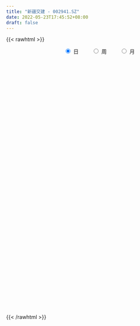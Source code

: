 ```yaml
---
title: "新疆交建 - 002941.SZ"
date: 2022-05-23T17:45:52+08:00
draft: false
---
```

{{< rawhtml >}}
    <div style="text-align: center">
        <label style="padding: 1rem;"><input style="margin-right: .5rem" type="radio" name="period" value="D" checked onclick="period_change(this)">日</label>
        <label style="padding: 1rem;"><input style="margin-right: .5rem" type="radio" name="period" value="W" onclick="period_change(this)">周</label>
        <label style="padding: 1rem;"><input style="margin-right: .5rem" type="radio" name="period" value="M" onclick="period_change(this)">月</label>
    </div>
    <div id="chart" style="height: 700px;"></div> 
    <script type="text/javascript">
        const D_v = [76540.59,62293.56,61288.25,65804.06,49645.89,49511.1,43904.19,68326.12,83953.74,62034.03,66493.68,98021.91,158585.77,81171.08,69569.05,86056.1,60498.36,45505.61,37844.0,98152.74,85205.05,53919.5,71795.3,79048.26,40311.61,34923.0,34179.69,45143.45,39076.0,89825.7,44529.85,41840.94,72183.21,43229.53,34485.36,37013.0,30961.53,26912.26,30989.79,27533.8,41488.78,30858.0,35408.53,36455.53,55136.07,59989.12,38759.0,29849.19,68159.06,37434.49,32222.45,32405.53,46772.11,30911.0,39053.28,26158.78,45095.78,47185.64,61675.28,35186.05,31331.52,24209.0,30140.96,28957.06,30909.53,36074.14,38672.94,205059.43,510819.41,230124.57,739095.26,591784.77,479874.64,317561.3,265510.35,261063.86,210183.33,163253.07,267680.07,264649.0,653247.61,558492.58,441242.78,450729.39,368195.42,344182.99,330584.32,223683.87,180814.83,151207.84,230947.28,157422.06,128458.06,212565.9,229374.08,115279.44,76054.0,98841.58,99466.42,92605.13,67502.5,75158.53,50227.45,52201.09,71998.07,53252.36,60377.27,74674.88,114776.64,87726.46,61945.7,71880.1,158629.11,98737.93,75312.43,58661.78,72608.0,41122.12,40112.77,48701.58,68246.95,77103.1,86404.7,160840.7,103204.35,65747.99,66667.0,39533.55,70067.91,129140.05,92007.0,80700.5,79108.0,68315.3,64270.25,111474.21,128481.82,190240.73,255872.34,174345.77,128221.86,125091.0,92733.92,71637.53,82608.72,139070.56,70651.15,265976.57,114874.05,102507.6,130826.75,163530.46,144318.58,96715.07,93744.0,73767.67,85547.03,59388.52,56356.4,169886.07,99359.46,97570.0,249606.27,209489.4,149309.0,153206.8,111974.68,100332.5,82674.12,73734.0,165018.0,159698.5,133283.74,97554.32,112946.5,113624.86,95021.14,90575.89,74829.1,185447.85,262521.54,173301.06,232270.44,154911.18,169226.24,474937.14,342943.53,345278.27,402101.36,280161.29,398485.5,315582.2,332768.92,472378.4,431069.38,269724.44,205873.27,330508.79,223354.61,223159.56,382762.68,695563.15,727608.49,685665.74,729194.5600000001,643169.91,597426.24,574303.52,700639.65,520846.89,401254.98,321822.43,387800.32,235905.12,305051.94,233517.26,335735.34,506414.96,341812.61,330016.05,661301.16,748423.17,1021326.67,976093.02,747868.62,521825.75,484733.01,376293.23,459920.92,396562.76,296806.3,413873.76,532348.9300000001,637566.15,744937.39,592223.17,797935.71,611735.5600000001,399960.26,482834.93,656371.71,636205.75,500287.99,285011.26,340055.28,351985.37,263897.19,427056.52,304854.01,357771.87]
const D_histogram = [0.0,-0.0063562393,-0.0080843671,-0.0226996471,-0.024229379,-0.0199618711,-0.0224115139,-0.0085531525,-0.0061507182,-0.0040525237,0.0022023161,0.0139076717,0.0360165851,0.0405137761,0.0444549038,0.0305790097,0.0138196639,0.0005481725,-0.008566382,0.008300508,0.017663941,0.0160751836,-0.0005959353,-0.0341094879,-0.0521836059,-0.0620668798,-0.0610640812,-0.0467952549,-0.0356635913,-0.0168279605,-0.0093650947,-0.0043204422,0.0059483349,0.0036872069,-0.0025073803,-0.0095669665,-0.0193167803,-0.0143070501,-0.005994396,-0.0011199016,-0.0081940964,-0.0077409726,-0.0051223063,-0.0006337435,-0.0027247398,-0.0261886391,-0.0349555354,-0.0460967453,-0.0363390187,-0.0343325882,-0.0270006233,-0.02239712,-0.0318193956,-0.0418081838,-0.0579148995,-0.0622018104,-0.0446739133,-0.016842644,-0.0012047633,0.00788805,0.0085548431,0.0140967438,0.0230097991,0.0303252645,0.036824962,0.0347305759,0.0298329244,0.0903755351,0.1949368731,0.3281826608,0.3134065406,0.3048308068,0.2424602407,0.1580235411,0.1078565482,0.0630460308,0.008481956,-0.0416963333,-0.0430042225,0.0279669669,0.1111009876,0.1736346554,0.1857591926,0.2156452467,0.1844062697,0.1760612112,0.123389549,0.0703036252,0.0068171331,-0.0477503483,-0.068231151,-0.1101521216,-0.1215812672,-0.101535305,-0.1634126869,-0.2143096179,-0.2347460063,-0.2402275636,-0.2291190766,-0.1993760915,-0.1807561277,-0.1773300872,-0.1768209648,-0.162447549,-0.1474256098,-0.1298959443,-0.1075882995,-0.104269927,-0.0847101928,-0.0864354483,-0.0763253894,-0.0591532097,-0.0191747024,-0.0250277411,-0.0420124666,-0.0420138363,-0.0529725436,-0.0484058834,-0.0374281719,-0.0356858338,-0.0161295143,0.0187092647,0.0497706651,0.1009734628,0.1146611525,0.1159815883,0.1028351376,0.093839432,0.0845121406,0.0905895887,0.0879284214,0.0822818618,0.0684908149,0.0463327463,0.0346644141,0.0307416882,0.0356383873,0.0470013643,0.0732016668,0.0931215269,0.0893413301,0.0860171733,0.0708317047,0.052675463,0.029021684,0.0158595117,0.0009926382,0.0202959131,0.0178385488,0.0145937316,0.0141830741,0.0353214899,0.0311254103,0.0118373607,-0.0114586752,-0.0251705029,-0.0410334424,-0.048385099,-0.0454391466,-0.0284315993,-0.0110953988,-0.0020948281,0.0375901494,0.0528600095,0.0633931766,0.0683462945,0.0540702806,0.034748721,0.0080929667,-0.0090172928,-0.0026345282,0.0066574388,-0.0018747355,-0.0383579619,-0.0552607146,-0.1067420331,-0.1099459571,-0.1322497793,-0.1471854747,-0.0766124717,-0.0044706359,0.0399940204,0.0774526242,0.0905108522,0.0880227474,0.1165636163,0.1321585344,0.1417113373,0.1485678268,0.1492072148,0.1647215519,0.1271055409,0.0476598249,0.0366731922,0.0607914421,0.0531793935,0.027871768,0.0386847578,-0.0038223989,-0.0309256885,-0.0309284316,0.0569631657,0.2041424523,0.2003356387,0.2286337676,0.2342068102,0.1698270655,0.1271314017,0.1510294499,0.1365744183,0.0602362969,-0.018477458,-0.1487568092,-0.2320740113,-0.2574471436,-0.2994683707,-0.2686286736,-0.2173762817,-0.234654802,-0.1900619605,-0.0588160112,0.129569001,0.2759501796,0.3328184886,0.2277339117,0.2514064121,0.171448878,0.0782020332,-0.0161116721,-0.1527001575,-0.2795594786,-0.3107086139,-0.3139889405,-0.2465835489,-0.1691158621,-0.0092447787,0.0841491399,0.1141962104,0.0816434814,0.1019958792,0.1663341661,0.1332365664,0.0621974041,-0.0035134992,-0.0241414727,-0.1225896386,-0.1756672186,-0.1307542285,-0.104336595,-0.0523679463]
const D_fast = [0.0,-0.0079452991,-0.0116945187,-0.0319847105,-0.0395717871,-0.040294747,-0.0483472683,-0.036627195,-0.0357624403,-0.0346773767,-0.0278719579,-0.0126896844,0.0184233753,0.0330490104,0.048103864,0.0418727223,0.0285682926,0.0154338443,0.0041776942,0.0231197112,0.0368991295,0.0393291681,0.0225090653,-0.0195318593,-0.0506518788,-0.0760518726,-0.0903150943,-0.0877450817,-0.0855293159,-0.0709006753,-0.0657790831,-0.0618145413,-0.0500586804,-0.0513980067,-0.0582194389,-0.0676707668,-0.0822497757,-0.080816808,-0.0740027528,-0.0694082338,-0.0785309527,-0.0800130721,-0.0786749824,-0.0743448554,-0.0771170367,-0.1071280958,-0.124633876,-0.1472992721,-0.1466263002,-0.1532030168,-0.1526212076,-0.1536169844,-0.1709941089,-0.191434943,-0.2220203836,-0.2418577471,-0.2354983283,-0.21187772,-0.1965410302,-0.1854762044,-0.1826707004,-0.1736046138,-0.1589391088,-0.1440423272,-0.1283363893,-0.1217481314,-0.1191875518,-0.0360510573,0.117244499,0.3325359519,0.3961114668,0.4637434347,0.4619879288,0.4170571145,0.3938542586,0.364805249,0.3123616631,0.2517592905,0.2397003457,0.3176632768,0.4285725444,0.534514876,0.5930792114,0.6768765771,0.6917391676,0.7274094118,0.7055851369,0.6700751194,0.6082929106,0.5417878421,0.5042492517,0.4347902507,0.3929657883,0.3876279242,0.2848973706,0.1804230352,0.1013001452,0.035761697,-0.0104095852,-0.030510623,-0.0570796911,-0.0979861724,-0.1416822912,-0.1679207627,-0.189755226,-0.2046995465,-0.2092889765,-0.2320380858,-0.2336558998,-0.2569900173,-0.2659613058,-0.2635774286,-0.2283925968,-0.2405025709,-0.2679904129,-0.2784952418,-0.302697085,-0.3102318956,-0.3086112271,-0.3157903475,-0.3002664065,-0.2607503113,-0.2172462446,-0.1408000813,-0.0984471034,-0.0681312706,-0.0555689369,-0.0411047845,-0.0293040407,-0.0005791954,0.0187417426,0.0336656485,0.0369973053,0.0264224232,0.0234201946,0.0271828907,0.0409891866,0.0641025047,0.1086032239,0.1518034657,0.1703586015,0.188538738,0.1910611955,0.1860738196,0.1696754616,0.1604781672,0.1458594533,0.1702367064,0.1722389793,0.172642595,0.175777706,0.2057464943,0.2093317672,0.1930030578,0.1668423532,0.1468378997,0.1207165996,0.1012686682,0.0928548341,0.1027544815,0.1173168323,0.125793696,0.1748762108,0.2033610734,0.2297425346,0.2517822261,0.2510237823,0.240389403,0.2157568903,0.1963923076,0.2021164402,0.2130727669,0.2040719087,0.1579991918,0.1272812605,0.0491144338,0.0184240205,-0.0369422466,-0.0886743106,-0.0372544256,0.0337697513,0.0882329127,0.1450546725,0.1807406135,0.2002581956,0.2579399685,0.3065745203,0.3515551575,0.3955536037,0.4334947953,0.4901895205,0.4843498947,0.4168191349,0.4150008002,0.4543169106,0.4599997104,0.4416600269,0.4621442063,0.4186814498,0.383846738,0.3761118871,0.4782442758,0.6764591755,0.7227362716,0.8081928423,0.8723175875,0.8503946092,0.8394817958,0.9011372065,0.9208257795,0.8595467323,0.7762136129,0.6087450594,0.4674093544,0.3776744362,0.2607861164,0.2244686452,0.2213769666,0.1454347459,0.1425120972,0.2590540437,0.4798313062,0.6952000297,0.8352729609,0.7871218618,0.8736459653,0.8365506507,0.7628543142,0.6645126909,0.4897491661,0.2929999753,0.1841736865,0.1023961248,0.1081556292,0.1433443505,0.3009042392,0.4153354428,0.4739315659,0.4617897072,0.5076410748,0.6135629033,0.6137744452,0.5582846339,0.4916953558,0.4650320141,0.3359364386,0.2389420539,0.251166487,0.2514999717,0.2903766338]
const D_slow = [0.0,-0.0015890598,-0.0036101516,-0.0092850634,-0.0153424081,-0.0203328759,-0.0259357544,-0.0280740425,-0.0296117221,-0.030624853,-0.030074274,-0.026597356,-0.0175932098,-0.0074647657,0.0036489602,0.0112937126,0.0147486286,0.0148856718,0.0127440762,0.0148192032,0.0192351885,0.0232539844,0.0231050006,0.0145776286,0.0015317271,-0.0139849928,-0.0292510131,-0.0409498268,-0.0498657246,-0.0540727148,-0.0564139884,-0.057494099,-0.0560070153,-0.0550852136,-0.0557120586,-0.0581038003,-0.0629329953,-0.0665097579,-0.0680083569,-0.0682883323,-0.0703368563,-0.0722720995,-0.0735526761,-0.0737111119,-0.0743922969,-0.0809394567,-0.0896783405,-0.1012025269,-0.1102872815,-0.1188704286,-0.1256205844,-0.1312198644,-0.1391747133,-0.1496267592,-0.1641054841,-0.1796559367,-0.190824415,-0.195035076,-0.1953362669,-0.1933642544,-0.1912255436,-0.1877013576,-0.1819489079,-0.1743675917,-0.1651613512,-0.1564787073,-0.1490204762,-0.1264265924,-0.0776923741,0.0043532911,0.0827049262,0.1589126279,0.2195276881,0.2590335734,0.2859977104,0.3017592181,0.3038797071,0.2934556238,0.2827045682,0.2896963099,0.3174715568,0.3608802206,0.4073200188,0.4612313305,0.5073328979,0.5513482007,0.5821955879,0.5997714942,0.6014757775,0.5895381904,0.5724804027,0.5449423723,0.5145470555,0.4891632292,0.4483100575,0.394732653,0.3360461515,0.2759892606,0.2187094914,0.1688654685,0.1236764366,0.0793439148,0.0351386736,-0.0054732136,-0.0423296161,-0.0748036022,-0.101700677,-0.1277681588,-0.148945707,-0.1705545691,-0.1896359164,-0.2044242188,-0.2092178944,-0.2154748297,-0.2259779464,-0.2364814055,-0.2497245414,-0.2618260122,-0.2711830552,-0.2801045137,-0.2841368922,-0.279459576,-0.2670169098,-0.2417735441,-0.2131082559,-0.1841128589,-0.1584040745,-0.1349442165,-0.1138161813,-0.0911687841,-0.0691866788,-0.0486162133,-0.0314935096,-0.0199103231,-0.0112442195,-0.0035587975,0.0053507993,0.0171011404,0.0354015571,0.0586819388,0.0810172713,0.1025215647,0.1202294909,0.1333983566,0.1406537776,0.1446186555,0.1448668151,0.1499407933,0.1544004305,0.1580488634,0.1615946319,0.1704250044,0.178206357,0.1811656971,0.1783010283,0.1720084026,0.161750042,0.1496537673,0.1382939806,0.1311860808,0.1284122311,0.1278885241,0.1372860614,0.1505010638,0.166349358,0.1834359316,0.1969535017,0.205640682,0.2076639237,0.2054096005,0.2047509684,0.2064153281,0.2059466442,0.1963571537,0.1825419751,0.1558564668,0.1283699776,0.0953075327,0.0585111641,0.0393580461,0.0382403872,0.0482388923,0.0676020483,0.0902297614,0.1122354482,0.1413763523,0.1744159859,0.2098438202,0.2469857769,0.2842875806,0.3254679686,0.3572443538,0.36915931,0.3783276081,0.3935254686,0.4068203169,0.4137882589,0.4234594484,0.4225038487,0.4147724266,0.4070403187,0.4212811101,0.4723167232,0.5224006329,0.5795590747,0.6381107773,0.6805675437,0.7123503941,0.7501077566,0.7842513612,0.7993104354,0.7946910709,0.7575018686,0.6994833658,0.6351215799,0.5602544872,0.4930973188,0.4387532483,0.3800895478,0.3325740577,0.3178700549,0.3502623052,0.4192498501,0.5024544722,0.5593879501,0.6222395532,0.6651017727,0.684652281,0.680624363,0.6424493236,0.5725594539,0.4948823005,0.4163850653,0.3547391781,0.3124602126,0.3101490179,0.3311863029,0.3597353555,0.3801462258,0.4056451956,0.4472287372,0.4805378788,0.4960872298,0.495208855,0.4891734868,0.4585260772,0.4146092725,0.3819207154,0.3558365667,0.3427445801]
const D_data = [['2021-05-12', 10.8868, 10.9765, 10.8669, 11.1558],['2021-05-13', 10.857, 10.8769, 10.857, 11.106],['2021-05-14', 10.8769, 10.9068, 10.7275, 10.9864],['2021-05-17', 10.8868, 10.6876, 10.6677, 10.9068],['2021-05-18', 10.6677, 10.7872, 10.5781, 10.7972],['2021-05-19', 10.7872, 10.847, 10.7374, 10.9466],['2021-05-20', 10.8171, 10.7474, 10.6976, 10.8271],['2021-05-21', 10.7673, 10.9665, 10.7673, 10.9665],['2021-05-24', 11.0562, 10.857, 10.7872, 11.1657],['2021-05-25', 10.7574, 10.857, 10.6677, 10.9068],['2021-05-26', 10.837, 10.9267, 10.7773, 11.0661],['2021-05-27', 11.0362, 11.0462, 11.0163, 11.2155],['2021-05-28', 11.1657, 11.2853, 10.9167, 11.4745],['2021-05-31', 11.1956, 11.1657, 11.0861, 11.2454],['2021-06-01', 11.106, 11.2155, 11.0562, 11.2653],['2021-06-02', 11.2155, 10.9964, 10.9765, 11.3351],['2021-06-03', 10.9566, 10.8968, 10.857, 11.0861],['2021-06-04', 10.7972, 10.8669, 10.7773, 10.9366],['2021-06-07', 10.857, 10.857, 10.7872, 10.9366],['2021-06-08', 10.8072, 11.2056, 10.8072, 11.2355],['2021-06-09', 11.1558, 11.1956, 11.0362, 11.2952],['2021-06-10', 11.1259, 11.096, 11.0761, 11.2255],['2021-06-11', 11.106, 10.8669, 10.857, 11.1857],['2021-06-15', 10.8271, 10.5083, 10.4785, 10.8868],['2021-06-16', 10.5581, 10.5283, 10.4287, 10.6777],['2021-06-17', 10.4785, 10.5083, 10.4585, 10.6079],['2021-06-18', 10.5382, 10.5681, 10.4386, 10.5781],['2021-06-21', 10.598, 10.7275, 10.4984, 10.9068],['2021-06-22', 10.7175, 10.7175, 10.6378, 10.7972],['2021-06-23', 10.9466, 10.8669, 10.8171, 11.1857],['2021-06-24', 10.6976, 10.7773, 10.6976, 10.8868],['2021-06-25', 10.8072, 10.7673, 10.7076, 10.8868],['2021-06-28', 11.1558, 10.8669, 10.857, 11.2853],['2021-06-29', 10.7773, 10.7275, 10.7076, 10.837],['2021-06-30', 10.6677, 10.6478, 10.6079, 10.7574],['2021-07-01', 10.6478, 10.588, 10.588, 10.8072],['2021-07-02', 10.5482, 10.4884, 10.4785, 10.6079],['2021-07-05', 10.5183, 10.6378, 10.5183, 10.6677],['2021-07-06', 10.6279, 10.6976, 10.588, 10.7374],['2021-07-07', 10.7374, 10.6777, 10.6079, 10.7474],['2021-07-08', 10.6577, 10.5083, 10.4984, 10.6876],['2021-07-09', 10.4884, 10.5681, 10.4585, 10.6079],['2021-07-12', 10.6079, 10.588, 10.5482, 10.6378],['2021-07-13', 10.598, 10.6179, 10.5183, 10.6478],['2021-07-14', 10.62, 10.53, 10.43, 10.67],['2021-07-15', 10.5, 10.17, 10.05, 10.5],['2021-07-16', 10.17, 10.23, 10.09, 10.4],['2021-07-19', 10.23, 10.1, 10.06, 10.32],['2021-07-20', 10.14, 10.31, 9.97, 10.53],['2021-07-21', 10.21, 10.2, 10.16, 10.31],['2021-07-22', 10.2, 10.25, 10.15, 10.38],['2021-07-23', 10.26, 10.21, 10.19, 10.35],['2021-07-26', 10.17, 9.98, 9.87, 10.17],['2021-07-27', 9.93, 9.87, 9.85, 10.07],['2021-07-28', 9.91, 9.66, 9.54, 9.91],['2021-07-29', 9.79, 9.68, 9.66, 9.8],['2021-07-30', 9.7, 9.92, 9.67, 10.0],['2021-08-02', 9.98, 10.12, 9.83, 10.24],['2021-08-03', 10.08, 10.05, 9.99, 10.36],['2021-08-04', 10.03, 10.01, 9.95, 10.1],['2021-08-05', 10.0, 9.91, 9.91, 10.09],['2021-08-06', 9.98, 9.97, 9.85, 10.0],['2021-08-09', 10.07, 10.04, 9.98, 10.1],['2021-08-10', 10.01, 10.06, 10.0, 10.14],['2021-08-11', 10.04, 10.09, 10.02, 10.2],['2021-08-12', 10.09, 10.0, 10.0, 10.1],['2021-08-13', 10.0, 9.95, 9.87, 10.02],['2021-08-16', 10.3, 10.95, 10.26, 10.95],['2021-08-17', 10.89, 12.05, 10.72, 12.05],['2021-08-18', 12.48, 13.26, 12.2, 13.26],['2021-08-19', 13.89, 11.99, 11.93, 14.54],['2021-08-20', 11.69, 12.27, 11.39, 12.98],['2021-08-23', 12.3, 11.65, 11.45, 12.3],['2021-08-24', 11.4, 11.17, 11.13, 11.5],['2021-08-25', 11.18, 11.38, 11.11, 11.49],['2021-08-26', 11.3, 11.3, 10.97, 11.55],['2021-08-27', 11.12, 10.98, 10.82, 11.3],['2021-08-30', 10.91, 10.78, 10.75, 11.07],['2021-08-31', 10.7, 11.26, 10.65, 11.28],['2021-09-01', 11.37, 12.39, 11.21, 12.39],['2021-09-02', 13.0, 13.06, 12.55, 13.63],['2021-09-03', 12.93, 13.36, 12.52, 14.36],['2021-09-06', 13.11, 13.13, 12.65, 13.88],['2021-09-07', 13.28, 13.69, 12.88, 13.98],['2021-09-08', 13.38, 13.15, 13.05, 13.59],['2021-09-09', 13.32, 13.55, 13.01, 13.75],['2021-09-10', 13.3, 13.03, 13.02, 13.9],['2021-09-13', 13.02, 12.9, 12.73, 13.35],['2021-09-14', 12.97, 12.57, 12.44, 12.99],['2021-09-15', 12.69, 12.43, 12.24, 12.69],['2021-09-16', 12.53, 12.69, 12.4, 13.11],['2021-09-17', 12.8, 12.26, 11.94, 12.88],['2021-09-22', 12.0, 12.48, 11.96, 12.63],['2021-09-23', 12.5, 12.88, 12.3, 13.15],['2021-09-24', 12.62, 11.7, 11.68, 12.73],['2021-09-27', 11.58, 11.44, 11.25, 11.82],['2021-09-28', 11.44, 11.5, 11.38, 11.62],['2021-09-29', 11.36, 11.47, 11.36, 11.89],['2021-09-30', 11.23, 11.54, 10.88, 11.59],['2021-10-08', 11.51, 11.74, 11.39, 11.84],['2021-10-11', 11.8, 11.6, 11.4, 11.85],['2021-10-12', 11.65, 11.34, 11.13, 11.74],['2021-10-13', 11.31, 11.18, 11.0, 11.38],['2021-10-14', 11.24, 11.26, 11.04, 11.35],['2021-10-15', 11.48, 11.22, 11.12, 11.58],['2021-10-18', 11.08, 11.22, 11.05, 11.31],['2021-10-19', 11.2, 11.28, 11.06, 11.35],['2021-10-20', 11.21, 11.01, 10.95, 11.26],['2021-10-21', 10.94, 11.18, 10.91, 11.43],['2021-10-22', 11.15, 10.87, 10.86, 11.25],['2021-10-25', 10.8, 10.95, 10.62, 10.98],['2021-10-26', 10.92, 11.03, 10.86, 11.28],['2021-10-27', 11.14, 11.41, 11.12, 11.53],['2021-10-28', 11.39, 10.88, 10.82, 11.39],['2021-10-29', 10.87, 10.62, 10.34, 10.88],['2021-11-01', 10.58, 10.72, 10.46, 10.8],['2021-11-02', 10.72, 10.48, 10.31, 10.9],['2021-11-03', 10.47, 10.58, 10.4, 10.62],['2021-11-04', 10.55, 10.63, 10.51, 10.64],['2021-11-05', 10.58, 10.48, 10.43, 10.61],['2021-11-08', 10.55, 10.7, 10.51, 10.75],['2021-11-09', 10.67, 11.0, 10.66, 11.02],['2021-11-10', 10.95, 11.12, 10.78, 11.14],['2021-11-11', 11.07, 11.62, 10.99, 12.09],['2021-11-12', 11.4, 11.38, 11.28, 11.55],['2021-11-15', 11.3, 11.33, 11.24, 11.38],['2021-11-16', 11.35, 11.18, 11.16, 11.49],['2021-11-17', 11.18, 11.23, 11.16, 11.32],['2021-11-18', 11.21, 11.23, 11.18, 11.51],['2021-11-19', 11.21, 11.47, 11.21, 11.65],['2021-11-22', 11.48, 11.43, 11.35, 11.55],['2021-11-23', 11.4, 11.43, 11.28, 11.49],['2021-11-24', 11.41, 11.33, 11.26, 11.42],['2021-11-25', 11.31, 11.17, 11.14, 11.36],['2021-11-26', 11.21, 11.24, 11.08, 11.33],['2021-11-29', 11.28, 11.32, 11.02, 11.45],['2021-11-30', 11.31, 11.46, 11.3, 11.64],['2021-12-01', 11.24, 11.62, 11.11, 11.72],['2021-12-02', 11.72, 11.96, 11.51, 12.49],['2021-12-03', 11.85, 12.08, 11.76, 12.23],['2021-12-06', 12.18, 11.91, 11.87, 12.27],['2021-12-07', 11.98, 11.98, 11.8, 12.14],['2021-12-08', 12.04, 11.86, 11.77, 12.05],['2021-12-09', 11.87, 11.8, 11.75, 11.94],['2021-12-10', 11.8, 11.67, 11.63, 11.91],['2021-12-13', 11.8, 11.74, 11.67, 12.2],['2021-12-14', 11.73, 11.67, 11.6, 11.83],['2021-12-15', 11.65, 12.14, 11.62, 12.64],['2021-12-16', 12.03, 11.95, 11.92, 12.14],['2021-12-17', 12.0, 11.96, 11.91, 12.21],['2021-12-20', 11.89, 12.02, 11.82, 12.25],['2021-12-21', 12.03, 12.39, 11.85, 12.5],['2021-12-22', 12.77, 12.17, 12.12, 12.78],['2021-12-23', 12.09, 11.96, 11.91, 12.27],['2021-12-24', 12.05, 11.82, 11.69, 12.23],['2021-12-27', 11.8, 11.85, 11.75, 12.07],['2021-12-28', 11.83, 11.74, 11.59, 11.99],['2021-12-29', 11.74, 11.77, 11.66, 11.94],['2021-12-30', 11.72, 11.87, 11.7, 11.93],['2021-12-31', 11.9, 12.09, 11.82, 12.58],['2022-01-04', 12.11, 12.19, 12.03, 12.3],['2022-01-05', 12.19, 12.17, 11.97, 12.28],['2022-01-06', 12.13, 12.72, 12.11, 12.98],['2022-01-07', 12.71, 12.62, 12.56, 13.06],['2022-01-10', 12.6, 12.7, 12.45, 12.88],['2022-01-11', 12.78, 12.75, 12.65, 13.03],['2022-01-12', 12.59, 12.56, 12.46, 12.76],['2022-01-13', 12.65, 12.47, 12.45, 12.74],['2022-01-14', 12.5, 12.3, 12.18, 12.59],['2022-01-17', 12.27, 12.33, 12.12, 12.42],['2022-01-18', 12.25, 12.62, 12.14, 12.73],['2022-01-19', 12.57, 12.73, 12.49, 12.84],['2022-01-20', 12.73, 12.54, 12.39, 12.97],['2022-01-21', 12.54, 12.08, 12.05, 12.54],['2022-01-24', 12.0, 12.17, 11.82, 12.6],['2022-01-25', 12.04, 11.51, 11.5, 12.22],['2022-01-26', 11.59, 11.9, 11.59, 12.09],['2022-01-27', 11.98, 11.51, 11.45, 11.99],['2022-01-28', 11.48, 11.4, 11.13, 11.63],['2022-02-07', 11.56, 12.54, 11.5, 12.54],['2022-02-08', 12.8, 12.92, 12.49, 12.94],['2022-02-09', 12.94, 12.91, 12.72, 13.03],['2022-02-10', 12.85, 13.1, 12.78, 13.31],['2022-02-11', 13.0, 13.01, 12.82, 13.29],['2022-02-14', 12.91, 12.93, 12.85, 13.2],['2022-02-15', 13.12, 13.49, 12.81, 14.22],['2022-02-16', 13.49, 13.57, 13.3, 13.94],['2022-02-17', 13.5, 13.7, 13.35, 14.17],['2022-02-18', 13.36, 13.86, 13.07, 14.5],['2022-02-21', 13.7, 13.96, 13.67, 14.11],['2022-02-22', 13.75, 14.36, 13.62, 15.18],['2022-02-23', 14.16, 13.8, 13.71, 14.28],['2022-02-24', 13.6, 13.08, 12.85, 13.88],['2022-02-25', 13.18, 13.78, 13.17, 14.39],['2022-02-28', 13.81, 14.35, 13.51, 14.45],['2022-03-01', 14.1, 14.1, 13.84, 14.27],['2022-03-02', 14.0, 13.88, 13.62, 14.06],['2022-03-03', 13.94, 14.38, 13.77, 14.43],['2022-03-04', 14.16, 13.7, 13.59, 14.19],['2022-03-07', 13.58, 13.75, 13.2, 14.3],['2022-03-08', 13.66, 14.05, 13.38, 15.05],['2022-03-09', 13.9, 15.46, 13.82, 15.46],['2022-03-10', 16.0, 17.01, 15.96, 17.01],['2022-03-11', 15.85, 15.74, 15.35, 16.47],['2022-03-14', 15.52, 16.46, 15.26, 17.31],['2022-03-15', 16.35, 16.54, 15.66, 17.49],['2022-03-16', 16.14, 15.76, 14.89, 16.45],['2022-03-17', 15.7, 15.96, 15.6, 16.97],['2022-03-18', 15.6, 16.96, 15.24, 17.56],['2022-03-21', 16.96, 16.73, 16.37, 17.23],['2022-03-22', 16.4, 15.9, 15.64, 16.4],['2022-03-23', 15.87, 15.58, 15.31, 16.09],['2022-03-24', 15.31, 14.41, 14.35, 15.54],['2022-03-25', 14.47, 14.37, 14.3, 14.71],['2022-03-28', 14.1, 14.7, 13.89, 14.93],['2022-03-29', 14.53, 14.17, 14.0, 14.85],['2022-03-30', 14.58, 14.9, 14.52, 15.18],['2022-03-31', 15.94, 15.25, 15.18, 16.39],['2022-04-01', 14.47, 14.36, 14.3, 14.95],['2022-04-06', 14.35, 15.09, 14.21, 15.34],['2022-04-07', 15.02, 16.6, 14.85, 16.6],['2022-04-08', 17.3, 18.26, 17.26, 18.26],['2022-04-11', 19.5, 18.86, 18.32, 20.09],['2022-04-12', 17.9, 18.6, 17.35, 20.75],['2022-04-13', 17.91, 16.74, 16.74, 18.85],['2022-04-14', 16.77, 18.41, 16.77, 18.41],['2022-04-15', 18.06, 17.22, 17.0, 18.68],['2022-04-18', 16.64, 16.78, 16.26, 17.63],['2022-04-19', 16.81, 16.38, 15.54, 17.1],['2022-04-20', 16.38, 15.25, 15.15, 16.38],['2022-04-21', 15.2, 14.57, 14.45, 15.33],['2022-04-22', 14.31, 15.18, 14.3, 15.37],['2022-04-25', 14.77, 15.25, 14.5, 15.83],['2022-04-26', 15.25, 16.14, 14.53, 16.25],['2022-04-27', 16.65, 16.54, 15.55, 17.39],['2022-04-28', 16.0, 18.19, 15.68, 18.19],['2022-04-29', 18.55, 18.12, 17.6, 19.72],['2022-05-05', 17.66, 17.79, 17.55, 18.66],['2022-05-06', 16.85, 17.13, 16.76, 17.75],['2022-05-09', 17.52, 17.89, 17.1, 18.08],['2022-05-10', 17.4, 18.84, 17.25, 19.68],['2022-05-11', 18.84, 17.89, 17.85, 19.17],['2022-05-12', 17.68, 17.28, 16.75, 18.08],['2022-05-13', 17.4, 17.07, 16.92, 17.68],['2022-05-16', 17.1, 17.46, 16.95, 17.49],['2022-05-17', 17.3, 16.17, 16.0, 17.3],['2022-05-18', 16.02, 16.27, 16.01, 16.75],['2022-05-19', 16.01, 17.41, 15.94, 17.67],['2022-05-20', 17.2, 17.33, 17.03, 17.55],['2022-05-23', 17.27, 17.85, 17.04, 18.16]]
const W_v = [1306.94,21997.66,1918835.73,1312923.3900000001,1582615.3,973287.3700000001,940649.74,1686847.53,1387014.6800000002,801782.73,1053802.3300000001,1454158.3900000001,1331727.51,1255155.23,669493.13,1345796.4399999999,620440.49,610244.22,813903.1499999999,626747.87,509532.38,156736.98,335694.77,355318.51,252407.72,455787.72,375889.23,449685.32,291558.62,199073.47,291204.19,316576.52,163970.59,195757.7,189623.11,160130.27,208958.64,236428.71,200491.43,834434.92,697880.47,657446.27,937705.5699999999,69591.0,244945.77,516109.38,287956.53,193518.4,179448.16,487945.86,343407.11,378587.33,418823.05,583605.1499999999,1133749.9099999999,570393.1,542467.23,680835.8999999999,584162.3199999999,279933.25,548288.33,678537.88,673573.78,1504550.0099999998,2143515.5700000003,942154.8999999999,774439.63,581902.49,506166.12,452251.24,662310.6699999999,604606.46,240673.55,280835.44,966473.51,1671194.55,658825.4299999999,377736.51,475784.16,263964.28,147460.34,413889.89,1288090.8699999999,1122245.03,750205.26,688546.6699999999,1618555.8100000001,1062326.4299999999,1423291.75,851391.89,773940.64,491989.27,980980.3099999999,1284419.3900000001,698739.6900000001,126697.5,637014.6300000001,402753.61,344220.47,326721.0,478997.32,448663.01,342317.82,285445.57,225318.27,369852.51,210884.17,196323.97,372116.14,293575.28,231459.85,208171.83,202843.88,91938.7,184719.77,385121.0600000001,390427.94,615322.8500000001,328865.26,558765.4399999999,2717918.7000000002,1244505.1899999999,957353.28,729080.6,449457.18,124939.82,348242.47,277191.36,469089.13,342800.2,346916.59,188462.56,260415.94,217872.63,157782.63,225748.25,200070.72,187990.95,199587.49,164754.63,2276883.4399999999,1534193.48,1907322.3300000001,1934934.9000000001,944075.8799999999,570398.0399999999,389641.44,92605.13,317087.64,390807.61,466505.27,261206.25,495799.8,371156.5,384401.05,860414.87,500293.0299999999,693079.9300000001,629134.8599999999,444945.69,656025.13,597497.1,629288.5600000001,486997.49,1008452.0699999998,1734486.54,1799376.3100000001,1460530.4900000002,2714759.6200000001,3244733.8800000004,1867629.7400000002,1722532.1099999999,1739740.3799999999,3751847.0700000003,1943456.97,3305011.3500000001,1011695.8200000001,2560711.6399999997,1687848.3700000001,357771.87]
const W_histogram = [0.0,0.4813064387,0.8669035125,1.0846343491,1.1120817468,1.292224489,2.2952935268,2.2185349859,1.9597345701,1.3729167397,1.2910431927,1.3676237228,1.1785566069,1.1256747546,0.8679298944,0.8190203044,0.6163156135,0.4455075371,0.3492490839,0.2560845149,-0.2970287293,-0.931732976,-1.391289633,-1.7535000111,-1.9491823768,-1.8481320241,-1.8576369501,-1.7074355545,-1.4459971403,-1.3041596522,-1.081732209,-1.0885867289,-1.1642346374,-1.1401183186,-1.1535436397,-1.1922399009,-1.0880184518,-0.9593099475,-0.8743207492,-0.4224612146,-0.1043438238,0.2808253147,0.3487584762,0.3307440255,0.2812264295,0.2722346757,0.082510346,-0.1188322381,-0.2145996846,-0.2570647633,-0.243021323,-0.4219026351,-0.5383505205,-0.5810784192,-0.523339044,-0.4944583952,-0.41433204,-0.3110535591,-0.2562662849,-0.2766309717,-0.4019688106,-0.365705915,-0.2621713127,-0.10926601,0.1219622252,0.1420720441,0.1127756809,0.0740724587,0.064914115,0.1145431658,0.1271719252,0.1181913092,0.0800218261,0.1115679848,0.1690630253,0.2799791336,0.2195615532,0.2103286527,0.1913494619,0.1851997686,0.1667103717,0.1905155098,0.3354742967,0.3838672194,0.3439508153,0.3670595089,0.5070761055,0.5326216262,0.5779458034,0.5919216699,0.5441216912,0.425816232,0.456704168,0.3241747981,0.0585660927,-0.0967747679,-0.2026093679,-0.2980995192,-0.414471958,-0.4491769119,-0.4203104716,-0.3585102062,-0.3255238303,-0.2791717163,-0.2618332751,-0.3081240325,-0.3447656006,-0.3421350347,-0.3072595256,-0.2622040002,-0.2258763803,-0.2199255875,-0.2493602537,-0.2276611162,-0.1052504642,-0.0186901326,0.0993746193,0.1551333921,0.1647471406,0.2685116696,0.4246047885,0.4371629004,0.3911589009,0.3398488101,0.2337255186,0.1701099877,0.1348146423,0.1156283096,0.1238161896,0.1014038898,0.0874570704,0.0602793151,0.0578771762,0.0404866989,0.0374061959,0.0167081164,0.0063150264,-0.0143194352,-0.0185606551,-0.0167295098,0.138183148,0.1502268408,0.3059601128,0.3699482199,0.3441549139,0.2760577959,0.2099131056,0.1709554976,0.1047420882,0.0355265613,-0.0256414483,-0.0714805167,-0.0387754531,-0.0101588333,-0.0060033997,0.0509009848,0.0579962745,0.0780404212,0.077530448,0.0901528188,0.126731719,0.1218747198,0.0974051029,0.0323472835,0.0913287277,0.1762540933,0.2132365323,0.2177445838,0.3364591623,0.4674356221,0.3550209096,0.2597866988,0.4292481874,0.4394947584,0.2845920002,0.3514604234,0.3022209053,0.2414500007,0.1965084966,0.1799891721]
const W_fast = [0.0,0.6016330484,1.2039560004,1.6928454242,1.9983132586,2.501512123,4.0784045425,4.5562797481,4.7874129748,4.5438243293,4.7847115805,5.2031980414,5.3087700772,5.5373069135,5.496544527,5.652390013,5.6037642255,5.5443330334,5.5353868511,5.5062434108,4.8788729843,4.0112354936,3.2038564283,2.4032710475,1.7202930876,1.3593104343,0.8853962708,0.6087387777,0.5086779068,0.3244754819,0.2764698729,-0.0025313293,-0.3692378971,-0.6301511579,-0.931962389,-1.2687186254,-1.4365017892,-1.5476207718,-1.6812117608,-1.3349675299,-1.042936095,-0.5875606279,-0.4324378473,-0.3677662916,-0.3469772803,-0.2879103651,-0.4570071083,-0.688057752,-0.8374751195,-0.9442063891,-0.9909182795,-1.2752752504,-1.526310766,-1.7143082695,-1.7874036552,-1.8821376052,-1.90559426,-1.8800791689,-1.889358466,-1.9788808957,-2.2047109373,-2.2598745204,-2.2218827463,-2.0962939461,-1.8345751545,-1.7789473246,-1.7800497676,-1.8002348751,-1.7931646901,-1.7148998478,-1.6704781071,-1.6499108958,-1.6680749224,-1.6086367675,-1.5088759707,-1.3279650789,-1.3334922711,-1.2901430083,-1.2612848337,-1.2211345848,-1.1979463889,-1.1265123733,-0.8976850122,-0.7533252847,-0.7072539849,-0.5923804141,-0.3255947912,-0.1668938639,0.0229167641,0.1848730481,0.2731034922,0.261252091,0.406316069,0.3548303986,0.1038632164,-0.0756713362,-0.2321582782,-0.4021733093,-0.6221637376,-0.7691629194,-0.845374097,-0.8732013832,-0.9215959648,-0.9450367799,-0.9931566575,-1.116478423,-1.2393113912,-1.3222145841,-1.3641539564,-1.384649431,-1.4047909061,-1.4538215102,-1.5455962398,-1.5808123814,-1.4847143455,-1.402826547,-1.2599181403,-1.1653760195,-1.1145754858,-0.9436830394,-0.6814387234,-0.5595898863,-0.5078041606,-0.4741520489,-0.5218439608,-0.5429319948,-0.5445236796,-0.5348029349,-0.4956610074,-0.4927223348,-0.4848048867,-0.4969128132,-0.4848456581,-0.4921144606,-0.4858434147,-0.5023644651,-0.5111787984,-0.5353931189,-0.5442745025,-0.5466257346,-0.3571672899,-0.3075668869,-0.0753435867,0.0811315754,0.1413769979,0.1422943289,0.128627915,0.1324091814,0.0923812941,0.0320474074,-0.0355309642,-0.0992401618,-0.0762289614,-0.0501520499,-0.0474974663,0.0221321644,0.0437265228,0.0832807748,0.1021534135,0.137313989,0.205575819,0.2311874998,0.2310691585,0.17409816,0.2559117861,0.3849006751,0.4751922471,0.5341364446,0.7369658136,0.9848011789,0.9611416939,0.9308541578,1.2076276932,1.3277479539,1.2439931956,1.3987267247,1.4250424329,1.4246340285,1.4288196486,1.4572976171]
const W_slow = [0.0,0.1203266097,0.3370524878,0.6082110751,0.8862315118,1.2092876341,1.7831110157,2.3377447622,2.8276784047,3.1709075897,3.4936683878,3.8355743185,4.1302134703,4.4116321589,4.6286146325,4.8333697086,4.987448612,5.0988254963,5.1861377672,5.250158896,5.1759017136,4.9429684696,4.5951460614,4.1567710586,3.6694754644,3.2074424584,2.7430332208,2.3161743322,1.9546750471,1.6286351341,1.3582020819,1.0860553996,0.7949967403,0.5099671606,0.2215812507,-0.0764787245,-0.3484833374,-0.5883108243,-0.8068910116,-0.9125063153,-0.9385922712,-0.8683859425,-0.7811963235,-0.6985103171,-0.6282037098,-0.5601450408,-0.5395174543,-0.5692255138,-0.622875435,-0.6871416258,-0.7478969565,-0.8533726153,-0.9879602454,-1.1332298503,-1.2640646112,-1.38767921,-1.49126222,-1.5690256098,-1.633092181,-1.702249924,-1.8027421266,-1.8941686054,-1.9597114336,-1.9870279361,-1.9565373798,-1.9210193687,-1.8928254485,-1.8743073338,-1.8580788051,-1.8294430136,-1.7976500323,-1.768102205,-1.7480967485,-1.7202047523,-1.677938996,-1.6079442126,-1.5530538243,-1.5004716611,-1.4526342956,-1.4063343535,-1.3646567605,-1.3170278831,-1.2331593089,-1.1371925041,-1.0512048002,-0.959439923,-0.8326708966,-0.6995154901,-0.5550290393,-0.4070486218,-0.271018199,-0.164564141,-0.050388099,0.0306556005,0.0452971237,0.0211034317,-0.0295489103,-0.1040737901,-0.2076917796,-0.3199860076,-0.4250636254,-0.514691177,-0.5960721346,-0.6658650636,-0.7313233824,-0.8083543905,-0.8945457907,-0.9800795493,-1.0568944308,-1.1224454308,-1.1789145259,-1.2338959227,-1.2962359861,-1.3531512652,-1.3794638812,-1.3841364144,-1.3592927596,-1.3205094116,-1.2793226264,-1.212194709,-1.1060435119,-0.9967527868,-0.8989630615,-0.814000859,-0.7555694794,-0.7130419825,-0.6793383219,-0.6504312445,-0.6194771971,-0.5941262246,-0.572261957,-0.5571921283,-0.5427228342,-0.5326011595,-0.5232496105,-0.5190725814,-0.5174938248,-0.5210736837,-0.5257138474,-0.5298962249,-0.4953504379,-0.4577937277,-0.3813036995,-0.2888166445,-0.202777916,-0.133763467,-0.0812851906,-0.0385463162,-0.0123607942,-0.0034791538,-0.0098895159,-0.0277596451,-0.0374535084,-0.0399932167,-0.0414940666,-0.0287688204,-0.0142697518,0.0052403535,0.0246229655,0.0471611702,0.0788441,0.1093127799,0.1336640557,0.1417508765,0.1645830584,0.2086465818,0.2619557148,0.3163918608,0.4005066513,0.5173655569,0.6061207843,0.671067459,0.7783795058,0.8882531954,0.9594011955,1.0472663013,1.1228215276,1.1831840278,1.232311152,1.277308445]
const W_data = [['2018-11-30', 8.5094, 12.3495, 8.5094, 12.3495],['2018-12-07', 13.5834, 19.8914, 13.5834, 19.8914],['2018-12-14', 21.2241, 21.619, 20.0691, 23.6723],['2018-12-21', 20.8786, 22.0039, 18.8648, 22.0731],['2018-12-28', 21.7177, 21.2734, 19.6742, 23.6328],['2019-01-04', 21.9645, 24.8667, 20.5331, 24.8667],['2019-01-11', 26.6732, 40.0494, 26.3672, 40.0494],['2019-01-18', 44.0573, 31.1352, 30.2172, 44.0573],['2019-01-25', 30.9378, 29.9901, 29.615, 35.0444],['2019-02-01', 28.8154, 25.3504, 24.3929, 29.1313],['2019-02-15', 25.7157, 31.4116, 25.5676, 31.4116],['2019-02-22', 31.1846, 34.9753, 30.7996, 37.0385],['2019-03-01', 34.4324, 32.9319, 31.4906, 39.8026],['2019-03-08', 32.9319, 35.5183, 32.8332, 40.3751],['2019-03-15', 34.5607, 33.5538, 32.3297, 36.8411],['2019-03-22', 33.5735, 36.693, 33.2182, 40.4738],['2019-03-29', 36.8016, 35.3603, 33.8598, 38.6476],['2019-04-04', 34.8371, 35.8934, 34.5607, 38.6476],['2019-04-12', 36.2093, 37.157, 35.1629, 40.1481],['2019-04-19', 37.5025, 37.6703, 35.2221, 39.9803],['2019-04-26', 37.3149, 30.8786, 30.6022, 37.3149],['2019-04-30', 30.8786, 26.8608, 26.4067, 30.8786],['2019-05-10', 25.1728, 25.8342, 23.465, 26.2093],['2019-05-17', 25.3702, 24.1856, 23.8302, 27.1471],['2019-05-24', 24.1856, 23.8302, 22.8529, 24.6002],['2019-05-31', 23.3959, 26.2586, 23.3959, 27.1471],['2019-06-06', 25.7848, 24.0573, 23.85, 28.8845],['2019-06-14', 24.1264, 25.3702, 23.7907, 27.8184],['2019-06-21', 25.153, 26.92, 25.153, 27.3248],['2019-06-28', 26.5449, 25.6663, 25.2715, 26.8509],['2019-07-05', 26.1106, 26.92, 25.4492, 26.9497],['2019-07-12', 26.9398, 23.9335, 23.8639, 27.2162],['2019-07-19', 23.0397, 22.0764, 22.0267, 23.8143],['2019-07-26', 22.1956, 22.3545, 20.557, 23.278],['2019-08-02', 22.0962, 21.0436, 20.7556, 23.1191],['2019-08-09', 21.3514, 19.6532, 19.4844, 21.411],['2019-08-16', 19.8419, 20.6761, 19.3851, 21.3614],['2019-08-23', 20.408, 20.7258, 20.408, 21.4507],['2019-08-30', 20.0604, 19.9214, 19.7327, 21.699],['2019-09-06', 19.8717, 25.3337, 19.8121, 27.4093],['2019-09-12', 25.3437, 25.4032, 24.5293, 27.31],['2019-09-20', 24.8173, 28.0945, 23.3475, 28.0945],['2019-09-27', 29.167, 25.4827, 24.3804, 30.7361],['2019-09-30', 25.3536, 24.7081, 24.5591, 26.0686],['2019-10-11', 23.9533, 24.281, 23.9533, 25.3238],['2019-10-18', 24.1321, 24.7677, 23.4469, 26.7141],['2019-10-25', 23.9732, 22.0267, 21.4011, 24.2612],['2019-11-01', 21.9175, 20.7258, 20.3981, 22.275],['2019-11-08', 20.7556, 21.0237, 20.4577, 21.4905],['2019-11-15', 20.9443, 21.0336, 19.6731, 23.7249],['2019-11-22', 19.971, 21.3614, 19.971, 21.7487],['2019-11-29', 20.9542, 18.114, 17.965, 22.0665],['2019-12-06', 18.2033, 17.5777, 17.0613, 18.2232],['2019-12-13', 17.5678, 17.4685, 17.2798, 17.9749],['2019-12-20', 17.4387, 18.1537, 17.3493, 18.8786],['2019-12-27', 18.0544, 17.4287, 17.0017, 18.0742],['2020-01-03', 17.3791, 17.7962, 16.4654, 18.3722],['2020-01-10', 17.6273, 18.0742, 17.4387, 18.3225],['2020-01-17', 18.0047, 17.4387, 17.4287, 18.6006],['2020-01-23', 17.4585, 16.1377, 16.0086, 17.5678],['2020-02-07', 14.5289, 13.9033, 13.079, 14.5289],['2020-02-14', 13.8635, 15.1148, 13.7344, 15.3929],['2020-02-21', 14.8963, 15.81, 14.8268, 16.1278],['2020-02-28', 15.9887, 16.6938, 15.6312, 19.4348],['2020-03-06', 17.1904, 18.4417, 16.9123, 20.5073],['2020-03-13', 17.6075, 16.3065, 15.4922, 18.1338],['2020-03-20', 16.6839, 15.4922, 14.5686, 17.1308],['2020-03-27', 14.9559, 14.9957, 14.0324, 15.4922],['2020-04-03', 14.7672, 15.0254, 14.5488, 15.8398],['2020-04-10', 15.2439, 15.6809, 15.1446, 16.0881],['2020-04-17', 15.4028, 15.2241, 14.9063, 15.9887],['2020-04-24', 15.2936, 14.807, 14.7474, 16.5349],['2020-04-30', 14.1714, 14.1416, 13.3571, 14.946],['2020-05-08', 14.1813, 14.8268, 14.1813, 15.1843],['2020-05-15', 14.8963, 15.2638, 14.8268, 16.3065],['2020-05-22', 16.7931, 16.3363, 15.5121, 16.9818],['2020-05-29', 15.7901, 14.3005, 14.0423, 15.8795],['2020-06-05', 14.3601, 14.7077, 14.3402, 14.8666],['2020-06-12', 14.7474, 14.4594, 13.9331, 15.1645],['2020-06-19', 14.4495, 14.4991, 14.1813, 14.5388],['2020-06-24', 14.4991, 14.221, 14.2012, 14.6282],['2020-07-03', 14.2012, 14.7176, 13.9033, 14.9758],['2020-07-10', 14.7176, 16.7236, 14.6977, 17.6571],['2020-07-17', 16.4853, 16.1576, 15.8596, 18.2331],['2020-07-24', 16.136, 15.2097, 14.9607, 16.8034],['2020-07-31', 15.2097, 16.0962, 14.6519, 16.6839],['2020-08-07', 16.146, 18.2277, 16.0763, 18.7756],['2020-08-14', 18.5365, 17.5504, 16.7536, 19.5027],['2020-08-21', 17.5305, 18.3473, 17.4508, 20.2896],['2020-08-28', 18.4668, 18.5166, 17.4309, 19.2238],['2020-09-04', 19.2736, 18.0584, 17.5106, 19.5226],['2020-09-11', 18.0584, 17.0823, 16.385, 18.158],['2020-09-18', 17.0823, 19.0545, 16.5145, 19.0545],['2020-09-25', 18.925, 17.0424, 17.0424, 19.7218],['2020-09-30', 16.9329, 14.4527, 14.3631, 16.9329],['2020-10-09', 14.6619, 14.6818, 14.5324, 14.8511],['2020-10-16', 14.7017, 14.4726, 14.2933, 15.0005],['2020-10-23', 14.5025, 13.8451, 13.6658, 14.6519],['2020-10-30', 13.7455, 12.6997, 12.6897, 13.7953],['2020-11-06', 12.6997, 12.9287, 12.5204, 13.1977],['2020-11-13', 13.0284, 13.3072, 13.0284, 14.0344],['2020-11-20', 13.3072, 13.5861, 13.2973, 14.0941],['2020-11-27', 13.6459, 13.128, 12.9985, 14.0443],['2020-12-04', 13.0981, 13.1778, 13.0184, 13.4965],['2020-12-11', 13.1778, 12.6698, 12.5204, 13.2375],['2020-12-18', 12.62, 11.4546, 11.0562, 12.9287],['2020-12-25', 11.4347, 10.9665, 10.7374, 11.5343],['2020-12-31', 10.8968, 10.9566, 10.6079, 11.1857],['2021-01-08', 10.9466, 11.0562, 10.8171, 11.7534],['2021-01-15', 10.9566, 11.0163, 10.3091, 11.2355],['2021-01-22', 10.9765, 10.7673, 10.7574, 11.3849],['2021-01-29', 10.7574, 10.1498, 10.0103, 10.857],['2021-02-05', 10.1398, 9.2732, 9.1238, 10.1996],['2021-02-10', 9.3629, 9.5123, 9.2234, 9.592],['2021-02-19', 9.6119, 10.837, 9.6119, 10.8868],['2021-02-26', 10.837, 10.7076, 10.4884, 11.2355],['2021-03-05', 10.7275, 11.4944, 10.6179, 11.6239],['2021-03-12', 11.4247, 11.096, 10.1597, 11.5044],['2021-03-19', 11.096, 10.6378, 10.5482, 11.2653],['2021-03-26', 10.4884, 12.1219, 10.4386, 12.1219],['2021-04-02', 12.1419, 13.5961, 11.853, 16.136],['2021-04-09', 13.4069, 12.4506, 12.361, 13.7355],['2021-04-16', 12.4905, 11.8231, 11.6438, 13.0582],['2021-04-23', 11.8132, 11.6638, 11.3151, 12.2714],['2021-04-30', 11.5144, 10.6677, 10.5781, 11.5542],['2021-05-07', 10.6876, 10.7972, 10.6777, 10.9068],['2021-05-14', 10.7872, 10.9068, 10.598, 11.1558],['2021-05-21', 10.8868, 10.9665, 10.5781, 10.9665],['2021-05-28', 11.0562, 11.2853, 10.6677, 11.4745],['2021-06-04', 11.1956, 10.8669, 10.7773, 11.3351],['2021-06-11', 10.857, 10.8669, 10.7872, 11.2952],['2021-06-18', 10.8271, 10.5681, 10.4287, 10.8868],['2021-06-25', 10.598, 10.7673, 10.4984, 11.1857],['2021-07-02', 11.1558, 10.4884, 10.4785, 11.2853],['2021-07-09', 10.5183, 10.5681, 10.4585, 10.7474],['2021-07-16', 10.6079, 10.23, 10.05, 10.67],['2021-07-23', 10.23, 10.21, 9.97, 10.53],['2021-07-30', 10.17, 9.92, 9.54, 10.17],['2021-08-06', 9.98, 9.97, 9.83, 10.36],['2021-08-13', 10.07, 9.95, 9.87, 10.2],['2021-08-20', 10.3, 12.27, 10.26, 14.54],['2021-08-27', 12.3, 10.98, 10.82, 12.3],['2021-09-03', 10.91, 13.36, 10.65, 14.36],['2021-09-10', 13.11, 13.03, 12.65, 13.98],['2021-09-17', 13.02, 12.26, 11.94, 13.35],['2021-09-24', 12.0, 11.7, 11.68, 13.15],['2021-09-30', 11.58, 11.54, 10.88, 11.89],['2021-10-08', 11.51, 11.74, 11.39, 11.84],['2021-10-15', 11.8, 11.22, 11.0, 11.85],['2021-10-22', 11.08, 10.87, 10.86, 11.43],['2021-10-29', 10.8, 10.62, 10.34, 11.53],['2021-11-05', 10.58, 10.48, 10.31, 10.9],['2021-11-12', 10.55, 11.38, 10.51, 12.09],['2021-11-19', 11.3, 11.47, 11.16, 11.65],['2021-11-26', 11.48, 11.24, 11.08, 11.55],['2021-12-03', 11.28, 12.08, 11.02, 12.49],['2021-12-10', 12.18, 11.67, 11.63, 12.27],['2021-12-17', 11.8, 11.96, 11.6, 12.64],['2021-12-24', 11.89, 11.82, 11.69, 12.78],['2021-12-31', 11.8, 12.09, 11.59, 12.58],['2022-01-07', 12.11, 12.62, 11.97, 13.06],['2022-01-14', 12.6, 12.3, 12.18, 13.03],['2022-01-21', 12.27, 12.08, 12.05, 12.97],['2022-01-28', 12.0, 11.4, 11.13, 12.6],['2022-02-11', 11.56, 13.01, 11.5, 13.31],['2022-02-18', 12.91, 13.86, 12.81, 14.5],['2022-02-25', 13.7, 13.78, 12.85, 15.18],['2022-03-04', 13.81, 13.7, 13.51, 14.45],['2022-03-11', 13.58, 15.74, 13.2, 17.01],['2022-03-18', 15.52, 16.96, 14.89, 17.56],['2022-03-25', 16.96, 14.37, 14.3, 17.23],['2022-04-01', 14.1, 14.36, 13.89, 16.39],['2022-04-08', 14.35, 18.26, 14.21, 18.26],['2022-04-15', 19.5, 17.22, 16.74, 20.75],['2022-04-22', 16.64, 15.18, 14.3, 17.63],['2022-04-29', 14.77, 18.12, 14.5, 19.72],['2022-05-06', 17.66, 17.13, 16.76, 18.66],['2022-05-13', 17.52, 17.07, 16.75, 19.68],['2022-05-20', 17.1, 17.33, 15.94, 17.67],['2022-05-27', 17.27, 17.85, 17.04, 18.16]]
const M_v = [1306.94,4836372.0800000001,5684695.5099999988,3774878.7599999998,4060581.3000000007,2717164.6000000006,1399208.72,1316206.6399999999,1107211.3500000003,855929.8099999999,3197058.23,1213171.0799999998,1418747.4600000002,2913866.3700000001,1880103.54,3404949.9999999995,4624227.71,2283792.9199999999,3577328.9299999997,1368309.7,4159613.3100000001,5203682.5099999988,3981952.6699999999,1510686.2100000002,1650345.8600000001,1234177.78,1105323.0999999999,864623.41,3365745.2600000002,4625951.1799999997,1300633.8600000001,1207322.3100000001,839567.08,4606352.1800000006,5315439.4499999993,1267005.6499999999,1752519.6300000001,2887912.3499999996,2369808.2800000003,4973384.2999999998,10237303.8499999996,11081868.379999999,5618027.7000000002]
const M_histogram = [0.0,0.5695024501,1.1139106894,1.859093383,2.4348262295,2.1120050255,1.7420839214,1.358694621,0.7722837943,0.2197379146,0.1396042918,-0.2115756222,-0.6034671407,-0.8874227485,-1.1254725394,-1.2018277037,-1.304449264,-1.3803241889,-1.3581615703,-1.2986037477,-1.0694804438,-0.7113648849,-0.719892797,-0.8003972783,-0.7801335685,-0.8631648541,-0.9169020983,-0.8602860202,-0.4246794468,-0.4687981965,-0.4294628936,-0.4037357608,-0.4003617563,-0.2783004598,-0.1552593435,-0.1142814429,-0.0143077465,0.1040334863,0.1432070624,0.36267624,0.5519934473,0.836950356,0.9646194211]
const M_fast = [0.0,0.7118780627,1.5347639743,2.7447200136,3.9291594175,4.1343394699,4.1999393461,4.156223701,3.7628838229,3.2652724218,3.220039872,2.8159660524,2.2732077487,1.7673964538,1.2479785281,0.8711664379,0.4424325616,0.0214765895,-0.2959011846,-0.5609942989,-0.5992411059,-0.4189667682,-0.6074678796,-0.8880716804,-1.0628413628,-1.3616638619,-1.6446266307,-1.8030820576,-1.4736453459,-1.6349636448,-1.7029940653,-1.7782008727,-1.8749173073,-1.8224311257,-1.7382048453,-1.7257973054,-1.6294005456,-1.4850509413,-1.4100755995,-1.0999373619,-0.7726217928,-0.2784272951,0.0903966253]
const M_slow = [0.0,0.1423756125,0.4208532849,0.8856266306,1.494333188,2.0223344444,2.4578554247,2.79752908,2.9906000286,3.0455345072,3.0804355802,3.0275416746,2.8766748894,2.6548192023,2.3734510675,2.0729941416,1.7468818256,1.4018007783,1.0622603858,0.7376094488,0.4702393379,0.2923981167,0.1124249174,-0.0876744022,-0.2827077943,-0.4984990078,-0.7277245324,-0.9427960374,-1.0489658991,-1.1661654483,-1.2735311717,-1.3744651119,-1.474555551,-1.5441306659,-1.5829455018,-1.6115158625,-1.6150927991,-1.5890844276,-1.5532826619,-1.4626136019,-1.3246152401,-1.1153776511,-0.8742227958]
const M_data = [['2018-11-30', 8.5094, 12.3495, 8.5094, 12.3495],['2018-12-28', 13.5834, 21.2734, 13.5834, 23.6723],['2019-01-31', 21.9645, 24.6989, 20.5331, 44.0573],['2019-02-28', 25.074, 32.0039, 24.7384, 39.8026],['2019-03-29', 32.3396, 35.3603, 31.9842, 40.4738],['2019-04-30', 34.8371, 26.8608, 26.4067, 40.1481],['2019-05-31', 25.1728, 26.2586, 22.8529, 27.1471],['2019-06-28', 25.7848, 25.6663, 23.7907, 28.8845],['2019-07-31', 26.1106, 21.7586, 20.557, 27.2162],['2019-08-30', 21.4309, 19.9214, 19.3851, 21.9771],['2019-09-30', 19.8717, 24.7081, 19.8121, 30.7361],['2019-10-31', 23.9533, 20.547, 20.4676, 26.7141],['2019-11-29', 20.7059, 18.114, 17.965, 23.7249],['2019-12-31', 18.2033, 17.4287, 16.4654, 18.8786],['2020-01-23', 17.6174, 16.1377, 16.0086, 18.6006],['2020-02-28', 14.5289, 16.6938, 13.079, 19.4348],['2020-03-31', 17.1904, 15.1446, 14.0324, 20.5073],['2020-04-30', 15.1645, 14.1416, 13.3571, 16.5349],['2020-05-29', 14.1813, 14.3005, 14.0423, 16.9818],['2020-06-30', 14.3601, 14.0522, 13.9033, 15.1645],['2020-07-31', 14.0324, 16.0962, 14.0324, 18.2331],['2020-08-31', 16.146, 18.6461, 16.0763, 20.2896],['2020-09-30', 18.676, 14.4527, 14.3631, 19.7218],['2020-10-30', 14.6619, 12.6997, 12.6897, 15.0005],['2020-11-30', 12.6997, 13.1379, 12.5204, 14.0941],['2020-12-31', 13.0682, 10.9566, 10.6079, 13.4965],['2021-01-29', 10.9466, 10.1498, 10.0103, 11.7534],['2021-02-26', 10.1398, 10.7076, 9.1238, 11.2355],['2021-03-31', 10.7275, 16.136, 10.1597, 16.136],['2021-04-30', 15.4089, 10.6677, 10.5781, 16.0962],['2021-05-31', 10.6876, 11.1657, 10.5781, 11.4745],['2021-06-30', 11.106, 10.6478, 10.4287, 11.3351],['2021-07-30', 10.6478, 9.92, 9.54, 10.8072],['2021-08-31', 9.98, 11.26, 9.83, 14.54],['2021-09-30', 11.37, 11.54, 10.88, 14.36],['2021-10-29', 11.51, 10.62, 10.34, 11.85],['2021-11-30', 10.58, 11.46, 10.31, 12.09],['2021-12-31', 11.24, 12.09, 11.11, 12.78],['2022-01-28', 12.11, 11.4, 11.13, 13.06],['2022-02-28', 11.56, 14.35, 11.5, 15.18],['2022-03-31', 14.1, 15.25, 13.2, 17.56],['2022-04-29', 14.47, 18.12, 14.21, 20.75],['2022-05-31', 17.66, 17.85, 15.94, 19.68]]
        const D_a = [null,null,null,null,10.5781,null,null,null,null,null,null,null,11.4745,null,null,null,null,null,null,null,null,null,null,null,10.4287,null,null,null,null,null,null,null,11.2853,null,null,null,null,null,null,null,null,null,null,null,null,null,null,null,null,null,null,null,null,null,9.54,null,null,null,null,null,null,null,null,null,null,null,null,null,null,null,14.54,null,null,null,null,null,null,null,10.65,null,null,null,null,null,null,null,13.9,null,null,null,null,null,null,null,null,null,null,null,10.88,null,null,null,null,null,11.58,null,null,null,null,null,null,null,null,null,null,null,10.31,null,null,null,null,null,null,12.09,null,null,null,null,null,null,null,null,null,null,null,11.02,null,null,null,null,null,null,null,null,null,null,null,null,null,null,null,null,12.78,null,null,null,null,null,null,null,null,11.97,null,null,null,13.03,null,null,null,null,null,null,null,null,null,null,null,null,11.13,null,null,null,null,null,null,null,null,null,null,null,15.18,null,null,null,null,null,null,null,null,13.2,null,null,null,null,null,null,null,null,17.56,null,null,null,null,null,13.89,null,null,null,null,null,null,null,null,20.75,null,null,null,null,null,null,null,14.3,null,null,null,null,19.72,null,null,null,null,null,null,null,null,null,null,15.94,null,null]
const W_a = [null,null,null,null,null,null,null,44.0573,null,null,null,null,null,null,null,null,null,null,null,null,null,null,null,null,22.8529,null,null,null,null,null,null,27.2162,null,null,null,null,19.3851,null,null,null,null,null,null,null,null,null,null,null,null,null,null,22.0665,null,null,null,null,null,null,null,null,13.079,null,null,null,20.5073,null,null,null,null,null,null,null,13.3571,null,null,null,null,null,null,null,null,null,null,null,null,null,null,null,20.2896,null,null,null,null,null,null,null,null,null,null,null,null,null,null,null,null,null,null,null,null,null,null,null,9.1238,null,null,null,null,null,null,null,16.136,null,null,null,null,null,null,null,null,null,null,null,null,null,null,null,null,9.54,null,null,null,null,null,null,null,null,null,null,null,null,null,null,null,null,null,null,null,null,null,null,null,null,null,null,null,null,null,null,null,null,null,null,null,20.75,null,null,null,null,15.94,null]
const M_a = [null,null,44.0573,null,null,null,null,null,null,null,null,null,null,null,null,13.079,null,null,null,null,null,20.2896,null,null,null,null,null,9.1238,null,null,null,null,null,14.54,null,null,null,null,null,null,null,null,null]
        const D_b = [[{ coord: ['2021-05-18', 11.2853] }, { coord: ['2021-11-29', 10.5781] }],[{ coord: ['2021-12-22', 12.78] }, { coord: ['2022-01-28', 11.97] }],[{ coord: ['2022-02-22', 15.18] }, { coord: ['2022-04-22', 13.89] }]]
const W_b = [[{ coord: ['2019-01-18', 27.2162] }, { coord: ['2019-08-16', 22.8529] }],[{ coord: ['2019-08-16', 20.5073] }, { coord: ['2020-08-21', 19.3851] }],[{ coord: ['2021-02-05', 16.136] }, { coord: ['2022-04-15', 9.54] }]]
const M_b = [[{ coord: ['2019-01-31', 20.2896] }, { coord: ['2021-02-26', 13.079] }]]
    </script>
{{< /rawhtml >}}